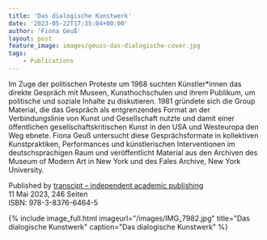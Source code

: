 ```yaml
---
title: 'Das dialogische Kunstwerk'
date: '2023-05-22T17:35:04+00:00'
author: 'Fiona Geuß'
layout: post
feature_image: images/geuss-das-dialogische-cover.jpg
tags:
    - Publications
---
```


Im Zuge der politischen Proteste um 1968 suchten Künstler*innen das direkte Gespräch mit Museen, Kunsthochschulen und ihrem Publikum, um politische und soziale Inhalte zu diskutieren. 1981 gründete sich die Group Material, die das Gespräch als entgrenzendes Format an der Verbindungslinie von Kunst und Gesellschaft nutzte und damit einer öffentlichen gesellschaftskritischen Kunst in den USA und Westeuropa den Weg ebnete. Fiona Geuß untersucht diese Gesprächsformate in kollektiven Kunstpraktiken, Performances und künstlerischen Interventionen im deutschsprachigen Raum und veröffentlicht Material aus den Archiven des Museum of Modern Art in New York und des Fales Archive, New York University.

<!--more-->

Published by [transcipt – independent academic publishing ](https://www.transcript-verlag.de/978-3-8376-6464-5/das-dialogische-kunstwerk/?c=310000017)  
11 Mai 2023, 246 Seiten  
ISBN: 978-3-8376-6464-5

{% include image_full.html imageurl="/images/IMG_7982.jpg" title="Das dialogische Kunstwerk" caption="Das dialogische Kunstwerk" %}


